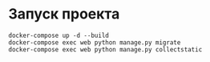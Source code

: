 # Запуск проекта
```
docker-compose up -d --build
docker-compose exec web python manage.py migrate
docker-compose exec web python manage.py collectstatic
```
